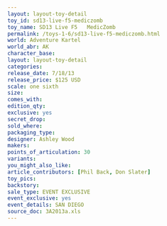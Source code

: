 ```yaml
---
layout: layout-toy-detail 
toy_id: sd13-live-f5-mediczomb
toy_name: SD13 Live F5   MedicZomb
permalink: /toys-1-6/sd13-live-f5-mediczomb.html
world: Adventure Kartel
world_abr: AK
character_base: 
layout: layout-toy-detail
categories: 
release_date: 7/18/13
release_price: $125 USD
scale: one sixth
size: 
comes_with: 
edition_qty: 
exclusive: yes
secret_drop: 
sold_where: 
packaging_type: 
designer: Ashley Wood
makers: 
points_of_articulation: 30
variants: 
you_might_also_like: 
article_contributors: [Phil Back, Don Slater]
toy_pics: 
backstory: 
sale_type: EVENT EXCLUSIVE
event_exclusive: yes
event_details: SAN DIEGO
source_doc: 3A2013a.xls
---
```

